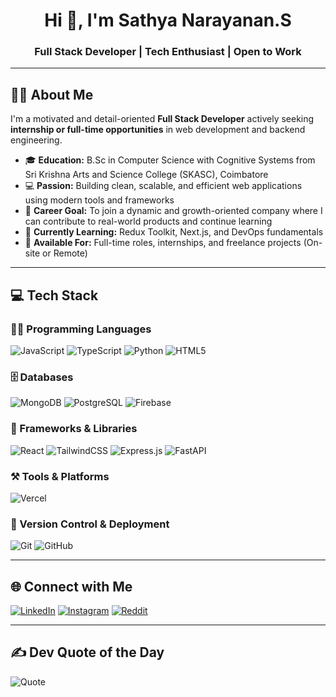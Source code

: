 

<h1 align="center">Hi 👋, I'm Sathya Narayanan.S</h1>
<h3 align="center">Full Stack Developer | Tech Enthusiast | Open to Work</h3>

---

## 🙋‍♂️ About Me

I'm a motivated and detail-oriented **Full Stack Developer** actively seeking **internship or full-time opportunities** in web development and backend engineering.

- 🎓 **Education:** B.Sc in Computer Science with Cognitive Systems from Sri Krishna Arts and Science College (SKASC), Coimbatore  
- 💻 **Passion:** Building clean, scalable, and efficient web applications using modern tools and frameworks  
- 🚀 **Career Goal:** To join a dynamic and growth-oriented company where I can contribute to real-world products and continue learning  
- 🧠 **Currently Learning:** Redux Toolkit, Next.js, and DevOps fundamentals  
- 🤝 **Available For:** Full-time roles, internships, and freelance projects (On-site or Remote)

---

## 💻 Tech Stack

### 🧑‍💻 Programming Languages
![JavaScript](https://img.shields.io/badge/JavaScript-%23323330.svg?style=for-the-badge&logo=javascript&logoColor=%23F7DF1E)
![TypeScript](https://img.shields.io/badge/TypeScript-%23007ACC.svg?style=for-the-badge&logo=typescript&logoColor=white)
![Python](https://img.shields.io/badge/Python-3670A0?style=for-the-badge&logo=python&logoColor=ffdd54)
![HTML5](https://img.shields.io/badge/HTML5-%23E34F26.svg?style=for-the-badge&logo=html5&logoColor=white)

### 🗄️ Databases
![MongoDB](https://img.shields.io/badge/MongoDB-%2347A248.svg?style=for-the-badge&logo=mongodb&logoColor=white)
![PostgreSQL](https://img.shields.io/badge/PostgreSQL-%23336791.svg?style=for-the-badge&logo=postgresql&logoColor=white)
![Firebase](https://img.shields.io/badge/Firebase-%23FFCA28.svg?style=for-the-badge&logo=firebase&logoColor=white)

### 🚀 Frameworks & Libraries
![React](https://img.shields.io/badge/React-%2320232a.svg?style=for-the-badge&logo=react&logoColor=%2361DAFB)
![TailwindCSS](https://img.shields.io/badge/TailwindCSS-%2338B2AC.svg?style=for-the-badge&logo=tailwind-css&logoColor=white)
![Express.js](https://img.shields.io/badge/Express.js-%23404d59.svg?style=for-the-badge&logo=express&logoColor=%2361DAFB)
![FastAPI](https://img.shields.io/badge/FastAPI-%2300C7B7.svg?style=for-the-badge&logo=fastapi&logoColor=white)

### ⚒️ Tools & Platforms
![Vercel](https://img.shields.io/badge/Vercel-%23000000.svg?style=for-the-badge&logo=vercel&logoColor=white)

### 🔧 Version Control & Deployment
![Git](https://img.shields.io/badge/Git-%23F05033.svg?style=for-the-badge&logo=git&logoColor=white)
![GitHub](https://img.shields.io/badge/GitHub-%23121011.svg?style=for-the-badge&logo=github&logoColor=white)


---

## 🌐 Connect with Me

[![LinkedIn](https://img.shields.io/badge/LinkedIn-%230077B5.svg?style=for-the-badge&logo=linkedin&logoColor=white)](https://linkedin.com/in/sathya-narayanans)
[![Instagram](https://img.shields.io/badge/Instagram-%23E4405F.svg?style=for-the-badge&logo=instagram&logoColor=white)](https://instagram.com/sathyanarayanansakthi)
[![Reddit](https://img.shields.io/badge/Reddit-%23FF4500.svg?style=for-the-badge&logo=reddit&logoColor=white)](https://www.reddit.com/user/Gold_Arm6421/)

---

## ✍️ Dev Quote of the Day

![Quote](https://quotes-github-readme.vercel.app/api?type=horizontal&theme=radical)
